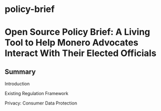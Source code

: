 # policy-brief
# Open Source Policy Brief: A Living Tool to Help Monero Advocates Interact With Their Elected Officials

## Summary

Introduction

Existing Regulation Framework

Privacy: Consumer Data Protection
